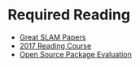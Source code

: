 # Required Reading

- [Great SLAM Papers](#ref/reading/papers)
- [2017 Reading Course](#ref/reading/2017_reading_course)
- [Open Source Package Evaluation](#ref/reading/open_source_evaluation)
